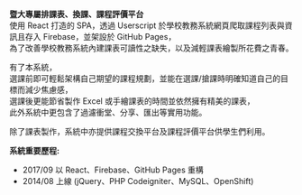 **暨大專屬排課表、換課、課程評價平台**  
使用 React 打造的 SPA，透過 Userscript 於學校教務系統網頁爬取課程列表與資訊且存入 Firebase，並架設於 GitHub Pages，  
為了改善學校教務系統內建課表可讀性之缺失，以及減輕課表繪製所花費之青春。  
  
有了本系統，  
選課前即可輕鬆架構自己期望的課程規劃，並能在選課/搶課時明確知道自己的目標而減少焦慮感，  
選課後更能節省製作 Excel 或手繪課表的時間並依然擁有精美的課表，  
此外系統中更包含了過濾衝堂、分享、匯出等實用功能。

除了課表製作，系統中亦提供課程交換平台及課程評價平台供學生們利用。  

**系統重要歷程:**
- 2017/09 以 React、Firebase、GitHub Pages 重構
- 2014/08 上線 (jQuery、PHP Codeigniter、MySQL、OpenShift)
